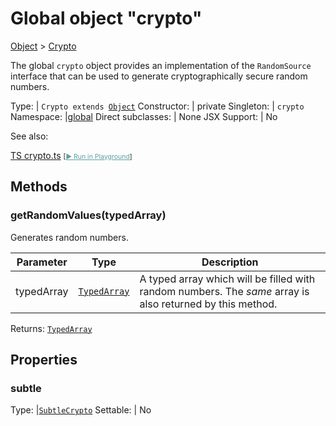 ---
---
# Global object "crypto"

<a href="https://developer.mozilla.org/en-US/docs/Web/JavaScript/Reference/Global_Objects/Object" title="View &quot;Object&quot; on MDN">Object</a> > <a href="#" >Crypto</a>

The global `crypto` object provides an implementation of the `RandomSource` interface that can be used to generate cryptographically secure random numbers.


Type: | <code style="white-space: nowrap">Crypto extends <a href="https://developer.mozilla.org/en-US/docs/Web/JavaScript/Reference/Global_Objects/Object" title="View &quot;Object&quot; on MDN">Object</a></code>
Constructor: | private
Singleton: | `crypto`
Namespace: |<a href="../modules.html#startup" >global</a>
Direct subclasses: | None
JSX Support: | No



See also:
  
[<span class='language ts'>TS</span> crypto.ts](https://github.com/eclipsesource/tabris-js/tree/v3.7.2/snippets/crypto.ts) <span style="font-size: 75%;">[<a href="https://playground.tabris.com/?gitref=v3.7.2&snippet=crypto.ts" style="color: cadetblue;">► Run in Playground</a>]</span>

## Methods

### getRandomValues(typedArray)



Generates random numbers.


Parameter|Type|Description
-|-|-
typedArray | <code style="white-space: nowrap"><a href="https://developer.mozilla.org/en-US/docs/Web/JavaScript/Typed_arrays" title="View &quot;typed arrays&quot; on MDN">TypedArray</a></code> | A typed array which will be filled with random numbers. The *same* array is also returned by this method.


Returns: <code style="white-space: nowrap"><a href="https://developer.mozilla.org/en-US/docs/Web/JavaScript/Typed_arrays" title="View &quot;typed arrays&quot; on MDN">TypedArray</a></code>


## Properties

### subtle



Type: |<code style="white-space: nowrap"><a href="SubtleCrypto.html" title="SubtleCrypto Class Reference">SubtleCrypto</a></code>
Settable: | No





